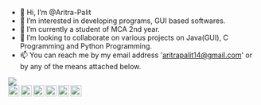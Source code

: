 - 👋 Hi, I’m @Aritra-Palit
- 👀 I’m interested in developing programs, GUI based softwares.
- 🌱 I’m currently a student of MCA 2nd year.
- 💞️ I’m looking to collaborate on various projects on Java(GUI), C Programming and Python Programming.
- 📫 You can reach me by my email address 'aritrapalit14@gmail.com' or by any of the means attached below.


<a href="https://github.com/Aritra-Palit">
 
  <img align="center" src="https://github-readme-stats-teal.vercel.app/api/top-langs/?username=Aritra-Palit&layout=compact&theme=synthwave" />
</a>

<br/>

<a href="https://twitter.com/PalitAritra">
  <img align="left" alt="Aritra's Twitter " width="22px" src="https://img.icons8.com/color/480/000000/twitter--v1.png"/>
</a>
<a href="https://t.me/Major_Mike_Tango">
  <img align="left" alt="Aritra's Telegram" width="22px" src="https://img.icons8.com/color/480/000000/telegram-app--v1.png"/>
</a>
<a href="https://www.instagram.com/abstract_hypertext/">
  <img align="left" alt="Aritra's Instagram" width="22px" src="https://img.icons8.com/cute-clipart/480/000000/instagram-new.png"/>
</a>
<a href="https://www.youtube.com/channel/UCsAeRWHbBLNyxW8mLgWpXlw">
  <img align="left" alt="Aritra's Youtube" width="22px" src="https://img.icons8.com/color/480/000000/youtube-play.png"/>
</a>  
<a href="https://www.facebook.com/aritra.palit.14/">
  <img align="left" alt="Aritra's Facebook" width="22px" src="https://img.icons8.com/color/480/000000/facebook-circled--v5.png" />
</a>
<a href="https://tinder.com/@major_mike_tango">
  <img align="left" alt="Aritra's Tinder" width="22px" src="https://img.icons8.com/color/100/000000/--tinder.png"/>
</a>

<br />
